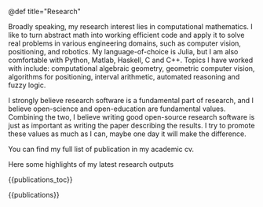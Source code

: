 @def title="Research"

Broadly speaking, my research interest lies in computational mathematics.
I like to turn abstract math into working efficient code and apply it to solve real problems in various engineering domains, such as computer vision, positioning, and robotics.
My language-of-choice is Julia, but I am also comfortable with Python, Matlab, Haskell, C and C++.
Topics I have worked with include: computational algebraic geometry, geometric computer vision, algorithms for positioning, interval arithmetic, automated reasoning and fuzzy logic.

I strongly believe research software is a fundamental part of research, and I believe open-science and open-education are fundamental values.
Combining the two, I believe writing good open-source research software is just as important as writing the paper describing the results.
I try to promote these values as much as I can, maybe one day it will make the difference.

You can find my full list of publication in my academic cv.

Here some highlights of my latest research outputs

{{publications_toc}}

{{publications}}
